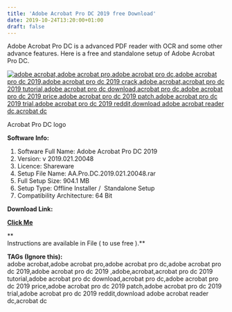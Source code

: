 ```yaml
---
title: 'Adobe Acrobat Pro DC 2019 free Download'
date: 2019-10-24T13:20:00+01:00
draft: false
---
```


Adobe Acrobat Pro DC is a advanced PDF reader with OCR and some other advance features. Here is a free and standalone setup of Adobe Acrobat Pro DC.  
  
  

[![adobe acrobat,adobe acrobat pro,adobe acrobat pro dc,adobe acrobat pro dc 2019,adobe acrobat pro dc 2019 crack,adobe,acrobat,acrobat pro dc 2019 tutorial,adobe acrobat pro dc download,acrobat pro dc,adobe acrobat pro dc 2019 price,adobe acrobat pro dc 2019 patch,adobe acrobat pro dc 2019 trial,adobe acrobat pro dc 2019 reddit,download adobe acrobat reader dc,acrobat dc](https://1.bp.blogspot.com/-wtv-ZTGYK1A/XbGV3aJcMXI/AAAAAAAAAng/MTMu5mCXRaEsMucB5IkHbKD3bUPfxE5XACLcBGAsYHQ/s320/logo%2Bframe1.jpg "Adobe Acrobat Pro DC 2019 free")](https://1.bp.blogspot.com/-wtv-ZTGYK1A/XbGV3aJcMXI/AAAAAAAAAng/MTMu5mCXRaEsMucB5IkHbKD3bUPfxE5XACLcBGAsYHQ/s1600/logo%2Bframe1.jpg)

Acrobat Pro DC logo

  

**Software Info:**

1.  Software Full Name: Adobe Acrobat Pro DC 2019
2.  Version: v 2019.021.20048
3.  Licence: Shareware
4.  Setup File Name: AA.Pro.DC.2019.021.20048.rar
5.  Full Setup Size: 904.1 MB
6.  Setup Type: Offline Installer /  Standalone Setup
7.  Compatibility Architecture: 64 Bit 

**Download Link:**

**[Click Me](https://usersdrive.com/nakuljikltjm.html)**  
  
**  
Instructions are available in File ( to use free ).**  
  
  
  

  

**TAGs (Ignore this):**  
adobe acrobat,adobe acrobat pro,adobe acrobat pro dc,adobe acrobat pro dc 2019,adobe acrobat pro dc 2019 ,adobe,acrobat,acrobat pro dc 2019 tutorial,adobe acrobat pro dc download,acrobat pro dc,adobe acrobat pro dc 2019 price,adobe acrobat pro dc 2019 patch,adobe acrobat pro dc 2019 trial,adobe acrobat pro dc 2019 reddit,download adobe acrobat reader dc,acrobat dc